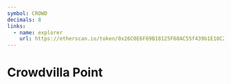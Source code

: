 ```yaml
---
symbol: CROWD
decimals: 8
links:
  - name: explorer
    url: https://etherscan.io/token/0x26C0E6F69B18125F68AC55f439b1E10C2A2e5c03
---
```


# Crowdvilla Point
